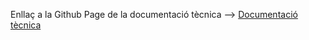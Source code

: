 Enllaç a la Github Page de la documentació tècnica --> [Documentació tècnica](https://inspedralbes.github.io/prj-final-final_g3/doc_tecnica/tech.html)
